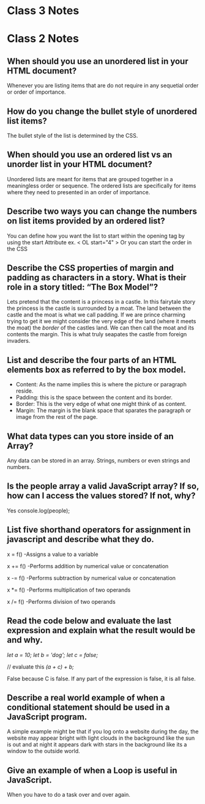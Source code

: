 # Class 3 Notes

# Class 2 Notes

## When should you use an unordered list in your HTML document?

Whenever you are listing items that are do not require in any sequetial order or order of importance.

## How do you change the bullet style of unordered list items?

The bullet style of the list is determined by the CSS.

## When should you use an ordered list vs an unorder list in your HTML document?

Unordered lists are meant for items that are grouped together in a meaningless order or sequence. The ordered lists are specifically for items where they need to presented in an order of importance.

## Describe two ways you can change the numbers on list items provided by an ordered list?

You can define how you want the list to start within the opening tag by using the start Attribute
ex. < OL  start="4" >
Or you can start the order in the CSS

## Describe the CSS properties of margin and padding as characters in a story. What is their role in a story titled: “The Box Model”?

Lets pretend that the content is a princess in a castle. In this fairytale story the princess is the castle is surrounded by a moat. The land between the castle and the moat is what we call padding. If we are prince charming trying to get it we might consider the very edge of the land (where it meets the moat) the *border* of the castles land. We can then call the moat and its contents the margin. This is what truly seapates the castle from foreign invaders.

## List and describe the four parts of an HTML elements box as referred to by the box model.

- Content: As the name implies this is where the picture or paragraph reside.
- Padding: this is the space between the content and its border.
- Border: This is the very edge of what one might think of as content.
- Margin: The margin is the blank space that sparates the paragraph or image from the rest of the page.

## What data types can you store inside of an Array?

Any data can be stored in an array. Strings, numbers or even strings and numbers.

## Is the people array a valid JavaScript array? If so, how can I access the values stored? If not, why?

Yes
console.log(people);

## List five shorthand operators for assignment in javascript and describe what they do.

x = f() -Assigns a value to a variable

x += f() -Performs addition by numerical value or concatenation

x -= f() -Performs subtraction by numerical value or concatenation

x *= f() -Performs multiplication of two operands

x /= f() -Performs division of two operands

## Read the code below and evaluate the last expression and explain what the result would be and why.

 *let a = 10;*
 *let b = 'dog';*
 *let c = false;*

 // evaluate this
 *(a + c) + b;*

False because C is false. If any part of the expression is false, it is all false.

## Describe a real world example of when a conditional statement should be used in a JavaScript program.

A simple example might be that if you log onto a website during the day, the website may appear bright with light clouds in the background like the sun is out and at night it appears dark with stars in the background like its a window to the outside world.

## Give an example of when a Loop is useful in JavaScript.

When you have to do a task over and over again.